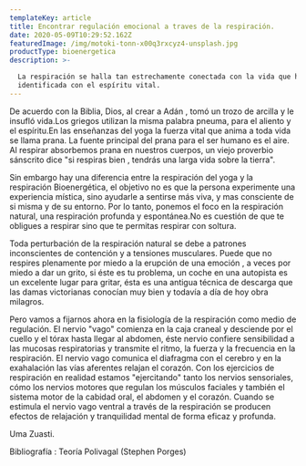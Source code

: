 ```yaml
---
templateKey: article
title: Encontrar regulación emocional a traves de la respiración.
date: 2020-05-09T10:29:52.162Z
featuredImage: /img/motoki-tonn-x00q3rxcyz4-unsplash.jpg
productType: bioenergetica
description: >-

  La respiración se halla tan estrechamente conectada con la vida que ha sido
  identificada con el espíritu vital.
---
```

De acuerdo con la Biblia, Dios, al crear a Adán , tomó un trozo de arcilla y le insufló vida.Los griegos utilizan la misma palabra pneuma, para el aliento y el espíritu.En las enseñanzas del yoga la fuerza vital que anima a toda vida se llama prana. La fuente principal del prana para el ser humano es el aire. Al respirar absorbemos prana en nuestros cuerpos, un viejo proverbio sánscrito dice "si respiras bien , tendrás una larga vida sobre la tierra".

Sin embargo hay una diferencia entre la respiración del yoga y la respiración Bioenergética, el objetivo no es que la persona experimente una experiencia mística, sino ayudarle a sentirse más viva, y mas consciente de si misma y de su entorno. Por lo tanto, ponemos el foco en la respiración natural, una respiración profunda y espontánea.No es cuestión de que te obligues a respirar sino que te permitas respirar con soltura.

Toda perturbación de la respiración natural se debe a patrones inconscientes de contención y a tensiones musculares. Puede que no respires plenamente por miedo a la erupción de una emoción , a veces por miedo a dar un grito, si éste es tu problema, un coche en una autopista es un excelente lugar para gritar, ésta es una antigua técnica de descarga que las damas victorianas conocían muy bien y todavía a día de hoy obra milagros.

Pero vamos a fijarnos ahora en la fisiología de la respiración como medio de regulación. El nervio "vago" comienza en la caja craneal y desciende por el cuello y el tórax hasta llegar al abdomen, éste nervio confiere sensibilidad a las mucosas respiratorias  y transmite el ritmo, la fuerza y la frecuencia en la respiración. El nervio vago comunica el diafragma con el cerebro y en la exahalación las vías aferentes relajan el corazón. Con los ejercicios de respiración en realidad estamos "ejercitando" tanto los nervios sensoriales, cómo los nervios motores que regulan los músculos faciales y también el sistema motor de la cabidad oral, el abdomen y el corazón. Cuando se estimula el nervio vago ventral a través de la respiración se producen efectos de relajación y tranquilidad mental de forma eficaz y profunda.

Uma Zuasti.

Bibliografía : Teoría Polivagal (Stephen Porges)
